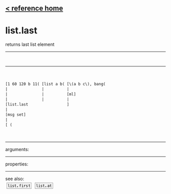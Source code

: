 [< reference home](index.html)
---

# list.last


returns last list element

---

<br>


---


```


[1 60 120 b 11( [list a b( [\(a b c\), bang(
|               |          |
|               |          [ml]
|               |          |
[list.last                 ]
|
[msg set]
|
[ (

            
```

---
arguments:


---
properties:


---
see also:<br>
[![list.first](img/object_list.first.png)](list.first.html)
[![list.at](img/object_list.at.png)](list.at.html)
